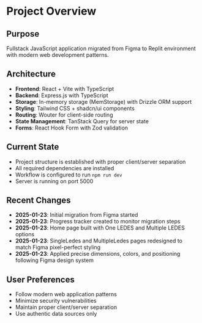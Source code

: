 # Project Overview

## Purpose
Fullstack JavaScript application migrated from Figma to Replit environment with modern web development patterns.

## Architecture
- **Frontend**: React + Vite with TypeScript
- **Backend**: Express.js with TypeScript
- **Storage**: In-memory storage (MemStorage) with Drizzle ORM support
- **Styling**: Tailwind CSS + shadcn/ui components
- **Routing**: Wouter for client-side routing
- **State Management**: TanStack Query for server state
- **Forms**: React Hook Form with Zod validation

## Current State
- Project structure is established with proper client/server separation
- All required dependencies are installed
- Workflow is configured to run `npm run dev`
- Server is running on port 5000

## Recent Changes
- **2025-01-23**: Initial migration from Figma started
- **2025-01-23**: Progress tracker created to monitor migration steps
- **2025-01-23**: Home page built with One LEDES and Multiple LEDES options
- **2025-01-23**: SingleLedes and MultipleLedes pages redesigned to match Figma pixel-perfect styling
- **2025-01-23**: Applied precise dimensions, colors, and positioning following Figma design system

## User Preferences
- Follow modern web application patterns
- Minimize security vulnerabilities
- Maintain proper client/server separation
- Use authentic data sources only